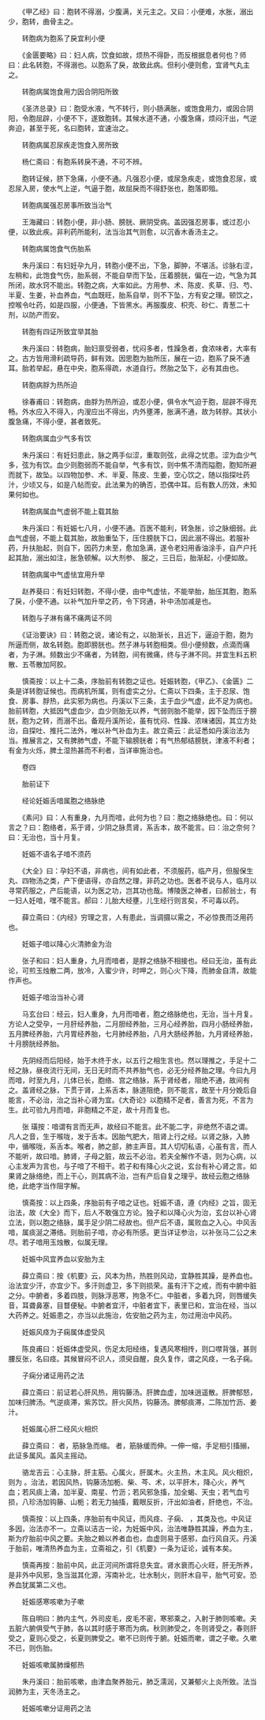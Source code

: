 <!-- { "loadSidebar": true } -->
　　《甲乙经》曰：胞转不得溺，少腹满，关元主之。又曰：小便难，水胀，溺出少，胞转，曲骨主之。

　　转胞病为胞系了戾宜利小便

　　《金匮要略》曰：妇人病，饮食如故，烦热不得卧，而反根据息者何也？师曰：此名转胞，不得溺也。以胞系了戾，故致此病。但利小便则愈，宜肾气丸主之。

　　转胞病属饱食用力因合阴阳所致

　　《圣济总录》曰：胞受水液，气不转行，则小肠满胀，或饱食用力，或因合阴阳，令胞屈辟，小便不下，遂致胞转。其候水道不通，小腹急痛，烦闷汗出，气逆奔迫，甚至于死，名曰胞转，宜速治之。

　　转胞病属忍尿疾走饱食入房所致

　　杨仁斋曰：有胞系转戾不通，不可不辨。

　　胞转证候，脐下急痛，小便不通。凡强忍小便，或尿急疾走，或饱食忍尿，或忍尿入房，使水气上逆，气逼于胞，故屈戾而不得舒张也，胞落即殂。

　　转胞病属强忍房事所致当治气

　　王海藏曰：转胞小便，非小肠、膀胱、厥阴受病。盖因强忍房事，或过忍小便，以致此疾。非利药所能利，法当治其气则愈，以沉香木香汤主之。

　　转胞病属饱食气伤胎系

　　朱丹溪曰：有妇妊孕九月，转胞小便不出，下急，脚肿，不堪活。诊脉右涩，左稍和，此饱食气伤，胎系弱，不能自举而下坠，压着膀胱，偏在一边，气急为其所闭，故水窍不能出。转胞之病，大率如此。方用参、术、陈皮、炙草、归、芍、半夏、生姜，补血养血，气血既旺，胎系自举，则不下坠，方有安之理。顿饮之，控喉令吐药，如是四服，小便通，下皆黑水。再服腹皮、枳壳、砂仁、青葱二十剂，以防产而安。

　　转胞有四证所致宜举其胎

　　朱丹溪曰：转胞病，胎妇禀受弱者，忧闷多者，性躁急者，食浓味者，大率有之。古方皆用滑利疏导药，鲜有效。因思胞为胎所压，展在一边，胞系了戾不通耳。胎若举起，悬在中央，胞系得疏，水道自行。然胎之坠下，必有其由也。

　　转胞病脬为热所迫

　　徐春甫曰：转胞病，由脬为热所迫，或忍小便，俱令水气迫于胞，屈辟不得充畅。外水应入不得入，内溲应出不得出，内外壅滞，胀满不通，故为转脬。其状小腹急痛，不得小便，甚者致死。

　　转胞病属血少气多有饮

　　朱丹溪曰：有妊妇患此，脉之两手似涩，重取则弦，此得之忧患。涩为血少气多，弦为有饮。血少则胞弱而不能自举，气多有饮，则中焦不清而隘胞，胞知所避而就下，故坠。以四物加参、术、半夏、陈皮、生姜，空心饮之，随以指探吐药汁，少顷又与，如是八帖而安。此法果为的确否，恐偶中耳。后有数人历效，未知果何如也。

　　转胞病属血气虚弱不能上载其胎

　　朱丹溪曰：有妊娠七八月，小便不通。百医不能利，转急胀，诊之脉细弱。此血气虚弱，不能上载其胎，故胎重坠下，压住膀胱下口，因此溺不得出。若服补药，升扶胎起，则自下，因药力未至，愈加急满，遂令老妇用香油涂手，自产户托起其胎，溺出如注，胀急顿解。以大剂参、 服之，三日后，胎渐起，小便如故。

　　转胞病属中气虚怯宜用升举

　　赵养葵曰：有妊妇转胞，不得小便，由中气虚怯，不能举胎，胎压其胞，胞系了戾，小便不通。以补气加升举之药，令下窍通，补中汤加减是也。

　　转胞与子淋有痛不痛两证不同

　　《证治要诀》曰：转胞之说，诸论有之，以胎渐长，且近下，逼迫于胞，胞为所逼而侧，故名转胞。胞即膀胱也。然子淋与转胞相类。但小便频数，点滴而痛者，为子淋。频数出少不痛者，为转胞，间有微痛，终与子淋不同。并宜生料五积散、五苓散加阿胶。

　　慎斋按：以上十二条，序胎前有转胞之证也。妊娠转胞，《甲乙》、《金匮》二条是详转胞证候也。而病机所属，则有虚实之分。仁斋以下四条，主于忍尿、饱食、房事、脬热，此实邪为病也。丹溪以下三条，主于血少气虚，此不足为病也。胎前转胞，大抵因气虚血少，血少则胎无以养，气弱则胎不能举，因下坠而压于膀胱，胞为之转，而溺不出。备观丹溪所论，虽有忧闷、性躁、浓味诸因，其立方处治，自探吐、推托二法外，唯以补气补血为主。故立斋云：此证悉如丹溪治法为当。推展言之，又有脾肺气虚，不能下输膀胱者；有气热郁结膀胱，津液不利者；有金为火烁，脾土湿热甚而不利者，当详审施治也。

　　卷四

　　胎前证下

　　经论妊娠舌喑属胞之络脉绝

　　《素问》曰：人有重身，九月而喑，此何为也？曰：胞之络脉绝也。曰：何以言之？曰：胞络者，系于肾，少阴之脉贯肾，系舌本，故不能言。曰：治之奈何？曰：无治也，当十月复。

　　妊娠不语名子喑不须药

　　《大全》曰：孕妇不语，非病也，间有如此者，不须服药，临产月，但服保生丸、四物汤之类，产下便语得，亦自然之理，非药之功也。医者不说与人，临月以寻常药服之，产后能语，以为医之功，岂其功也哉。博陵医之神者，曰郝翁士，有一妇人妊喑，嘿不能言。郝曰：儿胎大经壅，儿生经行则言矣，不可毒以药。

　　薛立斋曰：《内经》穷理之言，人有患此，当调摄以需之，不必惊畏而泛用药也。

　　妊娠子喑以降心火清肺金为治

　　张子和曰：妇人重身，九月而喑者，是脬之络脉不相接也。经曰无治，虽有此论，可煎玉烛散二两，放冷，入蜜少许，时呷之，则心火下降，而肺金自清，故能作声也。

　　妊娠子喑治当补心肾

　　马玄台曰：经云，妇人重身，九月而喑者，胞之络脉绝也，无治，当十月复。方论人之受孕，一月肝经养胎，二月胆经养胎，三月心经养胎，四月小肠经养胎，五月脾经养胎，六月胃经养胎，七月肺经养胎，八月大肠经养胎，九月肾经养胎，十月膀胱经养胎。

　　先阴经而后阳经，始于木终于水，以五行之相生言也。然以理推之，手足十二经之脉，昼夜流行无间，无日无时而不共养胎气也，必无分经养胎之理。今曰九月而喑，时至九月，儿体已长，胞络、宫之络脉，系于肾经者，阻绝不通，故间有之。盖肾经之脉，下贯于肾，上系舌本，脉道阻绝，则不能言，故至十月分娩后自能言，不必治，治之当补心肾为宜。《大奇论》以胞精不足者，善言为死，不言为生。此可验九月而喑，非胞精之不足，故十月而复也。

　　张 璜按：喑谓有言而无声，故经曰不能言。此不能二字，非绝然不语之谓。凡人之音，生于喉咙，发于舌本。因胎气肥大，阻肾上行之经。以肾之脉，入肺中，循喉咙，系舌本。喉者，肺之部，肺主声音。其人切切私语，心虽有言，而人不能听，故曰喑。肺肾，子母之脏，故云不必治。若夫全解作不语，则为心病，以心主发声为言也，与子喑了不相干。若子和有降心火之说，玄台有补心肾之言。如果肾之脉络绝，而上干心，则其病不治，岂有产后自复之理乎。故经云胞之络脉绝，此绝字当作阻字解。

　　慎斋按：以上四条，序胎前有子喑之证也。妊娠不语，遵《内经》之旨，固无治法，故《大全》而下，后人不敢强立方论。独子和以降心火为治，玄台以补心肾立法，则以胞之络脉，属手足少阴二经故也。但产后不语，属败血之入心。中风舌喑，属痰涎之滞络。则胎前子喑，亦必有所感。更当详证参治，以补张马二公之未尽。若子喑用玉烛散，似属无理。

　　妊娠中风宜养血以安胎为主

　　薛立斋曰：按《机要》云，风本为热，热胜则风动，宜静胜其躁，是养血也。治法宜少汗，亦宜少下。多汗则虚卫，多下则损荣。虽有汗下之戒，而有中腑中脏之分。中腑者，多着四肢，则脉浮恶寒，拘急不仁。中脏者，多着九窍，则唇缓失音，耳聋鼻塞，目瞀便秘。中腑者宜汗，中脏者宜下，表里已和，宜治在经，当以大药养之。妊娠患之，亦当以此施治，佐安胎之药为主，勿过用治中风药。

　　妊娠风痉为子痫属体虚受风

　　陈良甫曰：妊娠体虚受风，伤足太阳经络，复遇风寒相抟，则口噤背强，甚则腰反张，名曰痉。其候冒闷不识人，须臾自醒，良久复作，谓之风痉，一名子痫。

　　子痫分诸证用药之法

　　薛立斋曰：前证若心肝风热，用钩藤汤。肝脾血虚，加味逍遥散。肝脾郁怒，加味归脾汤。气逆痰滞，紫苏饮。肝火风热，钩藤汤。脾郁痰滞，二陈加竹沥、姜汁。

　　妊娠属心肝二经风火相炽

　　薛立斋曰： 者，筋脉急而缩。 者，筋脉缓而伸。一伸一缩，手足相引搐搦，此证多属风。盖风主摇动。

　　骆龙吉云：心主脉，肝主筋。心属火，肝属木。火主热，木主风。风火相炽，则为 。治法，若因风热，钩藤汤加栀、柴、芩、术，以平肝木，降心火，养气血；若风痰上涌，加半夏、南星、竹沥；若风邪急搐，加全蝎、天虫；若气血亏损，八珍汤加钩藤、山栀；若无力抽搐，戴眼反折，汗出如油者，肝绝也，不治。

　　慎斋按：以上四条，序胎前有中风证，而风痉、子痫、 ，其类及也。中风证多因，治法亦不一。立斋以洁古一论，为妊娠中风，治法唯静胜其躁，养血为主，斯为疗胎前中风之要。夫胎之赖以养者血也，血虚则易于感邪，血行风自灭。丹溪于胎前，唯清热养血为主，立斋祖之，引《机要》一条为证论，诚有本矣。

　　慎斋再按：胎前中风，此正河间所谓将息失宜。肾水衰而心火旺，肝无所养，是非外中风邪，急当滋其化源，泻南补北，壮水制火，则肝木自平，胎气可安。恐养血犹属第二义也。

　　妊娠感寒咳嗽为子嗽

　　陈自明曰：肺内主气，外司皮毛，皮毛不密，寒邪乘之，入射于肺则咳嗽。夫五脏六腑俱受气于肺，各以其时感于寒而为病。秋则肺受之，冬则肾受之，春则肝受之，夏则心受之，长夏则脾受之。嗽不已则传于腑。妊娠而嗽，谓之子嗽。久嗽不已，则伤胎。

　　妊娠咳嗽属肺燥郁热

　　朱丹溪曰：胎前咳嗽，由津血聚养胎元，肺乏濡润，又兼郁火上炎所致。法当润肺为主，天冬汤主之。

　　妊娠咳嗽分证用药之法

